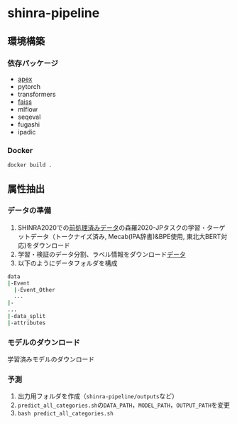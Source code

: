 # shinra-pipeline

## 環境構築
### 依存パッケージ
- [apex](https://github.com/NVIDIA/apex)
- pytorch
- transformers
- [faiss](https://github.com/facebookresearch/faiss)
- mlflow
- seqeval
- fugashi
- ipadic

### Docker
`docker build .`

## 属性抽出
### データの準備
1. SHINRA2020での[前処理済みデータ](http://shinra-project.info/shinra2020jp/data_download/)の森羅2020-JPタスクの学習・ターゲットデータ（トークナイズ済み, Mecab(IPA辞書)&BPE使用, 東北大BERT対応)をダウンロード
2. 学習・検証のデータ分割、ラベル情報をダウンロード[データ](https://drive.google.com/drive/folders/1WfzIut-f4ka_5ToyTtVRbtff92tQst63?usp=sharing)
3. 以下のようにデータフォルダを構成
```bash
data
|-Event
  |-Event_Other
  ...
|-
...
|-data_split
|-attributes
```

### モデルのダウンロード
学習済みモデルのダウンロード

### 予測
1. 出力用フォルダを作成（`shinra-pipeline/outputs`など）
2. `predict_all_categories.sh`の`DATA_PATH`，`MODEL_PATH`，`OUTPUT_PATH`を変更
3. `bash predict_all_categories.sh`
